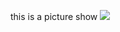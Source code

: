 this is a picture show
![](https://camo.githubusercontent.com/f331206d814e174d7bb2726cfd15b39eb05e8a94/687474703a2f2f696d672e6d702e736f68752e636f6d2f75706c6f61642f32303137303532392f64613438306138616639613834356632396330346561343434306338313262635f74682e706e67)
